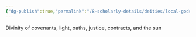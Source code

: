 ```yaml
---
{"dg-publish":true,"permalink":"/8-scholarly-details/deities/local-gods/solane/","noteIcon":""}
---
```


Divinity of covenants, light, oaths, justice, contracts, and the sun 